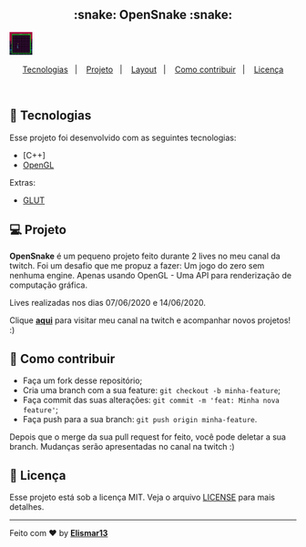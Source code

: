 
<h2 align="center">
  :snake: OpenSnake :snake:
</h2>

<img src="https://github.com/Elismar13/OpenSnake/blob/master/.github/snakegame.gif?raw=true" width="40" height="40">

<p align="center">
  <a href="#rocket-tecnologias">Tecnologias</a>&nbsp;&nbsp;&nbsp;|&nbsp;&nbsp;&nbsp;
  <a href="#-projeto">Projeto</a>&nbsp;&nbsp;&nbsp;|&nbsp;&nbsp;&nbsp;
  <a href="#-layout">Layout</a>&nbsp;&nbsp;&nbsp;|&nbsp;&nbsp;&nbsp;
  <a href="#-como-contribuir">Como contribuir</a>&nbsp;&nbsp;&nbsp;|&nbsp;&nbsp;&nbsp;
  <a href="#memo-licença">Licença</a>
</p>

<br>

## :rocket: Tecnologias

Esse projeto foi desenvolvido com as seguintes tecnologias:

- [C++]
- [OpenGL](https://www.opengl.org)

Extras:

- [GLUT](https://www.opengl.org/resources/libraries/glut/)


## 💻 Projeto

**OpenSnake** é um pequeno projeto feito durante 2 lives no meu canal da twitch. Foi um desafio que me propuz a fazer: Um jogo
do zero sem nenhuma engine. Apenas usando OpenGL - Uma API para renderização de computação gráfica.

Lives realizadas nos dias 07/06/2020 e 14/06/2020. 

Clique [**aqui**](https://www.twitch.tv/thushima_) para visitar meu canal na twitch e acompanhar novos projetos! :) 

## 🤔 Como contribuir

- Faça um fork desse repositório;
- Cria uma branch com a sua feature: `git checkout -b minha-feature`;
- Faça commit das suas alterações: `git commit -m 'feat: Minha nova feature'`;
- Faça push para a sua branch: `git push origin minha-feature`.

Depois que o merge da sua pull request for feito, você pode deletar a sua branch. Mudanças serão apresentadas no canal na twitch :)

## :memo: Licença

Esse projeto está sob a licença MIT. Veja o arquivo [LICENSE](LICENSE.md) para mais detalhes.

---

Feito com ❤️ by [**Elismar13**](www.github.com/Elismar13)

